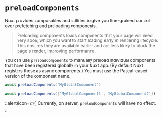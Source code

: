 # `preloadComponents`

Nuxt provides composables and utilities to give you fine-grained control over prefetching and preloading components.

> Preloading components loads components that your page will need very soon, which you want to start loading early in rendering lifecycle. This ensures they are available earlier and are less likely to block the page's render, improving performance.

You can use `preloadComponents` to manually preload individual components that have been registered globally in your Nuxt app. (By default Nuxt registers these as async components.) You must use the Pascal-cased version of the component name.

```js
await preloadComponents('MyGlobalComponent')

await preloadComponents(['MyGlobalComponent1', 'MyGlobalComponent2'])
```

::alert{icon=👉}
Currently, on server, `preloadComponents` will have no effect.
::
